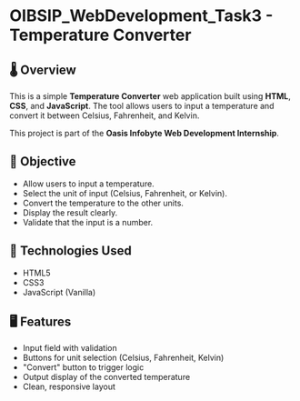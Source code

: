 # OIBSIP_WebDevelopment_Task3 - Temperature Converter

## 🌡️ Overview

This is a simple **Temperature Converter** web application built using **HTML**, **CSS**, and **JavaScript**. The tool allows users to input a temperature and convert it between Celsius, Fahrenheit, and Kelvin.

This project is part of the **Oasis Infobyte Web Development Internship**.

## 🎯 Objective

- Allow users to input a temperature.
- Select the unit of input (Celsius, Fahrenheit, or Kelvin).
- Convert the temperature to the other units.
- Display the result clearly.
- Validate that the input is a number.

## 🔧 Technologies Used

- HTML5
- CSS3
- JavaScript (Vanilla)

## 🖥️ Features

- Input field with validation
- Buttons for unit selection (Celsius, Fahrenheit, Kelvin)
- "Convert" button to trigger logic
- Output display of the converted temperature
- Clean, responsive layout

